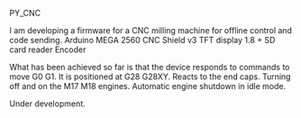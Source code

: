 PY_CNC

I am developing a firmware for a CNC milling machine for offline control and code sending.
Arduino MEGA 2560
CNC Shield v3
TFT display 1.8 + SD card reader
Encoder



What has been achieved so far is that the device responds to commands to move G0 G1.
It is positioned at G28 G28XY.
Reacts to the end caps.
Turning off and on the M17 M18 engines.
Automatic engine shutdown in idle mode.

Under development.
